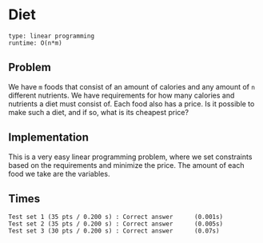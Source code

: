 # Diet

```
type: linear programming
runtime: O(n*m)
```

## Problem

We have `m` foods that consist of an amount of calories and any amount of `n`
different nutrients. We have requirements for how many calories and nutrients a
diet must consist of. Each food also has a price. Is it possible to make such a
diet, and if so, what is its cheapest price?

## Implementation

This is a very easy linear programming problem, where we set constraints based on
the requirements and minimize the price. The amount of each food we take are the
variables.

## Times

```
Test set 1 (35 pts / 0.200 s) : Correct answer      (0.001s)
Test set 2 (35 pts / 0.200 s) : Correct answer      (0.005s)
Test set 3 (30 pts / 0.200 s) : Correct answer      (0.07s)
```
